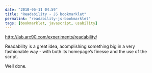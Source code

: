 ```yaml
---
date: "2010-06-11 04:59"
title: "Readability - JS bookmarklet"
permalink: "readability-js-bookmarklet"
tags: [bookmarklet, javascript, usability]
---
```


<a href="http://lab.arc90.com/experiments/readability/">http://lab.arc90.com/experiments/readability/</a>

Readability is a great idea, acomplishing something big in a very fashionable way - with both its homepage’s finesse and the use of the script.

Well done.
